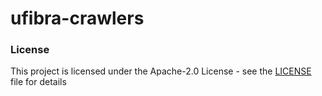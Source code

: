 # ufibra-crawlers

### License

This project is licensed under the Apache-2.0 License - see the [LICENSE](LICENSE) file for details
